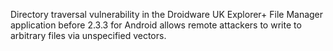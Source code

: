 Directory traversal vulnerability in the Droidware UK Explorer+ File Manager application before 2.3.3 for Android allows remote attackers to write to arbitrary files via unspecified vectors.